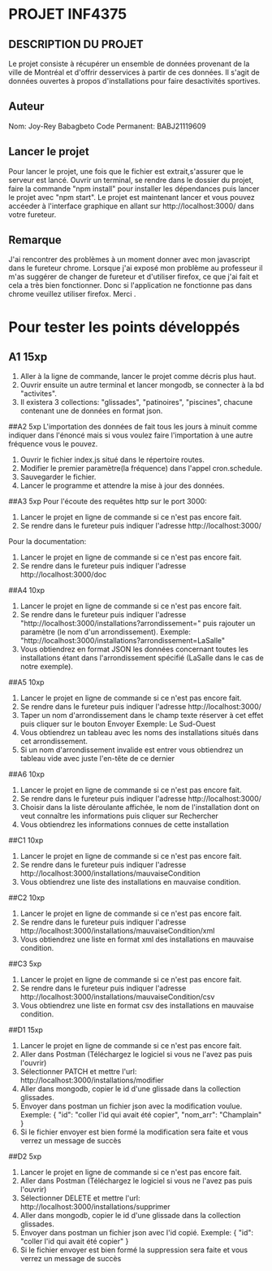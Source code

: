 # PROJET INF4375

## DESCRIPTION DU PROJET
  Le projet consiste à récupérer un ensemble de données provenant de la ville de Montréal et d'offrir desservices à partir de ces données. Il s'agit de données ouvertes à propos d'installations pour faire desactivités sportives.

## Auteur
  Nom: Joy-Rey Babagbeto
  Code Permanent: BABJ21119609

## Lancer le projet

  Pour lancer le projet, une fois que le fichier est extrait,s'assurer que le serveur est lancé. Ouvrir un terminal, se rendre dans le dossier du projet, faire la commande "npm install" pour installer les dépendances puis lancer le projet avec "npm start". Le projet est maintenant lancer et vous pouvez accéeder à l'interface graphique en allant sur http://localhost:3000/ dans votre fureteur.

## Remarque

  J'ai rencontrer des problèmes à un moment donner avec mon javascript dans le fureteur chrome. Lorsque j'ai exposé mon problème au professeur il m'as suggérer de changer de fureteur et d'utiliser firefox, ce que j'ai fait et cela a très bien fonctionner. Donc si l'application ne fonctionne pas dans chrome veuillez utiliser firefox. Merci .

# Pour tester les points développés

## A1 15xp
  1. Aller à la ligne de commande, lancer le projet comme décris plus haut.
  2. Ouvrir ensuite un autre terminal et lancer mongodb, se connecter à la bd "activites".
  3. Il existera 3 collections: "glissades", "patinoires", "piscines", chacune contenant une de données en format json.

##A2 5xp
  L'importation des données de fait tous les jours à minuit comme indiquer dans l'énoncé mais si vous voulez faire l'importation à une autre fréquence vous le pouvez.
  1. Ouvrir le fichier index.js situé dans le répertoire routes.
  2. Modifier le  premier paramètre(la fréquence) dans l'appel cron.schedule.
  3. Sauvegarder le fichier.
  4. Lancer le programme et attendre la mise à jour des données.

##A3 5xp
  Pour l'écoute des requêtes http sur le port 3000:
  1. Lancer le projet en ligne de commande si ce n'est pas encore fait.
  2. Se rendre dans le fureteur puis indiquer l'adresse http://localhost:3000/

  Pour la documentation:
  1. Lancer le projet en ligne de commande si ce n'est pas encore fait.
  2. Se rendre dans le fureteur puis indiquer l'adresse http://localhost:3000/doc

##A4 10xp
  1. Lancer le projet en ligne de commande si ce n'est pas encore fait.
  2. Se rendre dans le fureteur puis indiquer l'adresse "http://localhost:3000/installations?arrondissement=" puis rajouter un paramètre (le nom d'un arrondissement).
  Exemple: "http://localhost:3000/installations?arrondissement=LaSalle"
  3. Vous obtiendrez en format JSON les données concernant toutes les installations étant dans l'arrondissement spécifié (LaSalle dans le cas de notre exemple).

##A5 10xp
  1. Lancer le projet en ligne de commande si ce n'est pas encore fait.
  2. Se rendre dans le fureteur puis indiquer l'adresse http://localhost:3000/
  3. Taper un nom d'arrondissement dans le champ texte réserver à cet effet puis cliquer sur le bouton Envoyer
  Exemple: Le Sud-Ouest
  4. Vous obtiendrez un tableau avec les noms des installations situés dans cet arrondissement.
  5. Si un nom d'arrondissement invalide est entrer vous obtiendrez un tableau vide avec juste l'en-tête de ce dernier

##A6 10xp
  1. Lancer le projet en ligne de commande si ce n'est pas encore fait.
  2. Se rendre dans le fureteur puis indiquer l'adresse http://localhost:3000/
  3. Choisir dans la liste déroulante affichée, le nom de l'installation dont on veut connaître les informations puis cliquer sur Rechercher
  4. Vous obtiendrez les informations connues de cette installation

##C1 10xp
  1. Lancer le projet en ligne de commande si ce n'est pas encore fait.
  2. Se rendre dans le fureteur puis indiquer l'adresse http://localhost:3000/installations/mauvaiseCondition
  3. Vous obtiendrez une liste des installations en mauvaise condition.

##C2 10xp
  1. Lancer le projet en ligne de commande si ce n'est pas encore fait.
  2. Se rendre dans le fureteur puis indiquer l'adresse http://localhost:3000/installations/mauvaiseCondition/xml
  3. Vous obtiendrez une liste en format xml des installations en mauvaise condition.

##C3 5xp
  1. Lancer le projet en ligne de commande si ce n'est pas encore fait.
  2. Se rendre dans le fureteur puis indiquer l'adresse http://localhost:3000/installations/mauvaiseCondition/csv
  3. Vous obtiendrez une liste en format csv des installations en mauvaise condition.

##D1 15xp
  1. Lancer le projet en ligne de commande si ce n'est pas encore fait.
  2. Aller dans Postman (Téléchargez le logiciel si vous ne l'avez pas puis l'ouvrir)
  3. Sélectionner PATCH et mettre l'url: http://localhost:3000/installations/modifier
  4. Aller dans mongodb, copier le id d'une glissade dans la collection glissades.
  5. Envoyer dans postman un fichier json avec la modification voulue.
  Exemple:
  {
    "id": "coller l'id qui avait été copier",
    "nom_arr": "Champlain"
  }
  6. Si le fichier envoyer est bien formé la modification sera faite et vous verrez un message de succès

##D2 5xp
  1. Lancer le projet en ligne de commande si ce n'est pas encore fait.
  2. Aller dans Postman (Téléchargez le logiciel si vous ne l'avez pas puis l'ouvrir)
  3. Sélectionner DELETE et mettre l'url: http://localhost:3000/installations/supprimer
  4. Aller dans mongodb, copier le id d'une glissade dans la collection glissades.
  5. Envoyer dans postman un fichier json avec l'id copié.
  Exemple:
  {
    "id": "coller l'id qui avait été copier"
  }
  6. Si le fichier envoyer est bien formé la suppression sera faite et vous verrez un message de succès